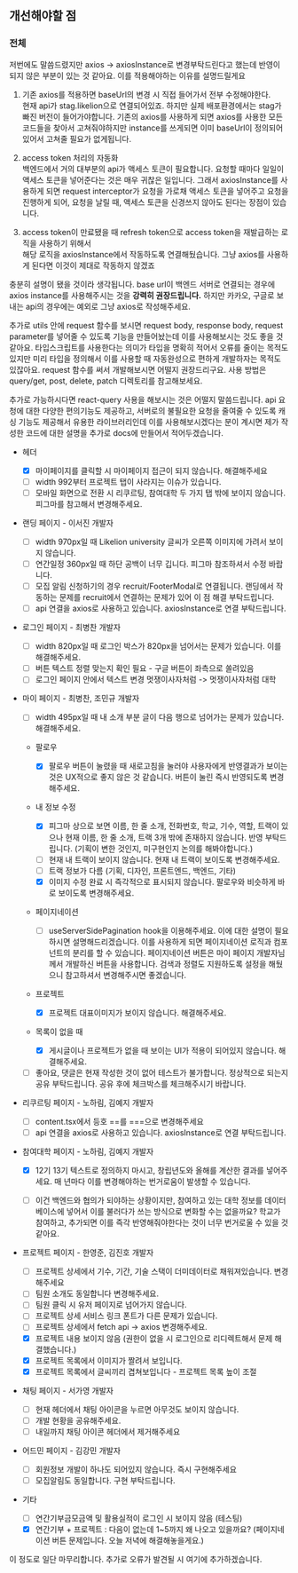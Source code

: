 ## 개선해야할 점

### 전체

저번에도 말씀드렸지만 axios -> axiosInstance로 변경부탁드린다고 했는데 반영이 되지 않은 부분이 있는 것 같아요.
이를 적용해야하는 이유를 설명드릴게요

1. 기존 axios를 적용하면 baseUrl의 변경 시 직접 들어가서 전부 수정해야한다.  
   현재 api가 stag.likelion으로 연결되어있죠. 하지만 실제 배포환경에서는 stag가 빠진 버전이 들어가야합니다. 기존의 axios를 사용하게 되면 axios를 사용한 모든 코드들을 찾아서 고쳐줘야하지만 instance를 쓰게되면 이미 baseUrl이 정의되어있어서 고쳐줄 필요가 없게됩니다.

2. access token 처리의 자동화  
   백엔드에서 거의 대부분의 api가 액세스 토큰이 필요합니다. 요청할 때마다 일일이 액세스 토큰을 넣어준다는 것은 매우 귀찮은 일입니다.
   그래서 axiosInstance를 사용하게 되면 request interceptor가 요청을 가로채 액세스 토큰을 넣어주고 요청을 진행하게 되어, 요청을 날릴 때, 액세스 토큰을 신경쓰지 않아도 된다는 장점이 있습니다.

3. access token이 만료됐을 때 refresh token으로 access token을 재발급하는 로직을 사용하기 위해서  
   해당 로직을 axiosInstance에서 작동하도록 연결해뒀습니다. 그냥 axios를 사용하게 된다면 이것이 제대로 작동하지 않겠죠

충분히 설명이 됐을 것이라 생각됩니다. base url이 백엔드 서버로 연결되는 경우에 axios instance를 사용해주시는 것을 **강력히 권장드립니다.** 하지만 카카오, 구글로 보내는 api의 경우에는 예외로 그냥 axios로 작성해주세요.

추가로 utils 안에 request 함수를 보시면 request body, response body, request parameter를 넣어줄 수 있도록 기능을 만들어놨는데 이를 사용해보시는 것도 좋을 것 같아요. 타입스크립트를 사용한다는 의미가 타입을 명확히 적어서 오류를 줄이는 목적도 있지만 미리 타입을 정의해서 이를 사용할 때 자동완성으로 편하게 개발하자는 목적도 있잖아요. request 함수를 써서 개발해보시면 어떨지 권장드리구요. 사용 방법은 query/get, post, delete, patch 디렉토리를 참고해보세요.

추가로 가능하시다면 react-query 사용을 해보시는 것은 어떨지 말씀드립니다. api 요청에 대한 다양한 편의기능도 제공하고, 서버로의 불필요한 요청을 줄여줄 수 있도록 캐싱 기능도 제공해서 유용한 라이브러리인데 이를 사용해보시겠다는 분이 계시면 제가 작성한 코드에 대한 설명을 추가로 docs에 만들어서 적어두겠습니다.

-   헤더

    -   [x] 마이페이지를 클릭할 시 마이페이지 접근이 되지 않습니다. 해결해주세요
    -   [ ] width 992부터 프로젝트 탭이 사라지는 이슈가 있습니다.
    -   [ ] 모바일 화면으로 전환 시 리쿠르팅, 참여대학 두 가지 탭 밖에 보이지 않습니다. 피그마를 참고해서 변경해주세요.

-   랜딩 페이지 - 이서진 개발자

    -   [ ] width 970px일 때 Likelion university 글씨가 오른쪽 이미지에 가려서 보이지 않습니다.
    -   [ ] 연간일정 360px일 때 하단 공백이 너무 깁니다. 피그마 참조하셔서 수정 바랍니다.
    -   [ ] 모집 알림 신청하기의 경우 recruit/FooterModal로 연결됩니다. 랜딩에서 작동하는 문제를 recruit에서 연결하는 문제가 있어 이 점 해결 부탁드립니다.
    -   [ ] api 연결을 axios로 사용하고 있습니다. axiosInstance로 연결 부탁드립니다.

-   로그인 페이지 - 최병찬 개발자

    -   [ ] width 820px일 때 로그인 박스가 820px을 넘어서는 문제가 있습니다. 이를 해결해주세요.
    -   [ ] 버튼 텍스트 정렬 맞는지 확인 필요 - 구글 버튼이 좌측으로 쏠려있음
    -   [ ] 로그인 페이지 안에서 텍스트 변경 멋쟁이사자처럼 -> 멋쟁이사자처럼 대학

-   마이 페이지 - 최병찬, 조민규 개발자

    -   [ ] width 495px일 때 내 소개 부분 글이 다음 행으로 넘어가는 문제가 있습니다. 해결해주세요.

    -   팔로우

        -   [x] 팔로우 버튼이 눌렸을 때 새로고침을 눌러야 사용자에게 반영결과가 보이는 것은 UX적으로 좋지 않은 것 같습니다. 버튼이 눌린 즉시 반영되도록 변경해주세요.

    -   내 정보 수정

        -   [x] 피그마 상으로 보면 이름, 한 줄 소개, 전화번호, 학교, 기수, 역할, 트랙이 있으나 현재 이름, 한 줄 소개, 트랙 3개 밖에 존재하지 않습니다. 반영 부탁드립니다. (기획이 변한 것인지, 미구현인지 논의를 해봐야합니다.)
        -   [ ] 현재 내 트랙이 보이지 않습니다. 현재 내 트랙이 보이도록 변경해주세요.
        -   [ ] 트랙 정보가 다름 (기획, 디자인, 프론트엔드, 백엔드, 기타)
        -   [x] 이미지 수정 완료 시 즉각적으로 표시되지 않습니다. 팔로우와 비슷하게 바로 보이도록 변경해주세요.

    -   페이지네이션

        -   [ ] useServerSidePagination hook을 이용해주세요. 이에 대한 설명이 필요하시면 설명해드리겠습니다. 이를 사용하게 되면 페이지네이션 로직과 컴포넌트의 분리를 할 수 있습니다. 페이지네이션 버튼은 마이 페이지 개발자님께서 개발하신 버튼을 사용합니다. 검색과 정렬도 지원하도록 설정을 해뒀으니 참고하셔서 변경해주시면 좋겠습니다.

    -   프로젝트

        -   [x] 프로젝트 대표이미지가 보이지 않습니다. 해결해주세요.

    -   목록이 없을 때

        -   [x] 게시글이나 프로젝트가 없을 때 보이는 UI가 적용이 되어있지 않습니다. 해결해주세요.

    -   [ ] 좋아요, 댓글은 현재 작성한 것이 없어 테스트가 불가합니다. 정상적으로 되는지 공유 부탁드립니다. 공유 후에 체크박스를 체크해주시기 바랍니다.

-   리쿠르팅 페이지 - 노하림, 김예지 개발자

    -   [ ] content.tsx에서 등호 ==를 ===으로 변경해주세요
    -   [ ] api 연결을 axios로 사용하고 있습니다. axiosInstance로 연결 부탁드립니다.

-   참여대학 페이지 - 노하림, 김예지 개발자

    -   [x] 12기 13기 텍스트로 정의하지 마시고, 창립년도와 올해를 계산한 결과를 넣어주세요. 매 년마다 이를 변경해야하는 번거로움이 발생할 수 있습니다.

    -   [ ] 이건 백엔드와 협의가 되야하는 상황이지만, 참여하고 있는 대학 정보를 데이터베이스에 넣어서 이를 불러다가 쓰는 방식으로 변화할 수는 없을까요? 학교가 참여하고, 추가되면 이를 즉각 반영해줘야한다는 것이 너무 번거로울 수 있을 것 같아요.

-   프로젝트 페이지 - 한영준, 김진호 개발자

    -   [ ] 프로젝트 상세에서 기수, 기간, 기술 스택이 더미데이터로 채워져있습니다. 변경해주세요
    -   [ ] 팀원 소개도 동일합니다 변경해주세요.
    -   [ ] 팀원 클릭 시 유저 페이지로 넘어가지 않습니다.
    -   [ ] 프로젝트 상세 서비스 링크 폰트가 다른 문제가 있습니다.
    -   [ ] 프로젝트 상세에서 fetch api -> axios 변경해주세요.
    -   [x] 프로젝트 내용 보이지 않음 (권한이 없을 시 로그인으로 리디렉트해서 문제 해결했습니다.)
    -   [x] 프로젝트 목록에서 이미지가 짤려서 보입니다.
    -   [x] 프로젝트 목록에서 글씨끼리 겹쳐보입니다 - 프로젝트 목록 높이 조절

-   채팅 페이지 - 서가영 개발자

    -   [ ] 현재 헤더에서 채팅 아이콘을 누르면 아무것도 보이지 않습니다.
    -   [ ] 개발 현황을 공유해주세요.
    -   [ ] 내일까지 채팅 아이콘 헤더에서 제거해주세요

-   어드민 페이지 - 김강민 개발자

    -   [ ] 회원정보 개발이 하나도 되어있지 않습니다. 즉시 구현해주세요
    -   [ ] 모집알림도 동일합니다. 구현 부탁드립니다.

-   기타
    -   [ ] 연간기부금모금액 및 활용실적이 로그인 시 보이지 않음 (테스팅)
    -   [x] 연간기부 + 프로젝트 : 다음이 없는데 1~5까지 왜 나오고 있을까요? (페이지네이션 버튼 문제입니다. 오늘 저녁에 해결해놓을게요.)

이 정도로 일단 마무리합니다. 추가로 오류가 발견될 시 여기에 추가하겠습니다.
